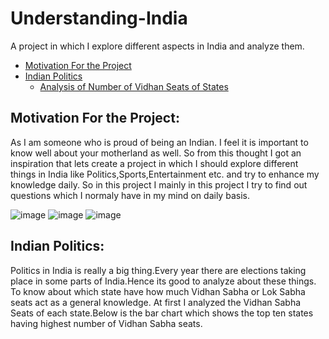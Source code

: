# Understanding-India
A project in which I explore different aspects in India and analyze them.

* [Motivation For the Project](#Motivation-For-the-Project)
* [Indian Politics](#Indian-Politics)
  * [Analysis of Number of Vidhan Seats of States](#Analysis-of-Number-of-Vidhan-Seats-of-States)





## Motivation For the Project:
As I am someone who is proud of being an Indian. I feel it is important to know well about your motherland as well. So from this thought I got an inspiration that lets create a project in which I should explore different things in India like Politics,Sports,Entertainment etc. and try to enhance my knowledge daily. So in this project I mainly in this project I try to find out questions which I normaly have in my mind on daily basis.

![image](https://user-images.githubusercontent.com/55452866/104730874-d1025500-5760-11eb-9d61-4e67ba0c6b5a.png)
![image](https://user-images.githubusercontent.com/55452866/104731255-74ec0080-5761-11eb-8e3a-e14cec6133e7.png)
![image](https://user-images.githubusercontent.com/55452866/104731502-cbf1d580-5761-11eb-94ef-d567680a0702.png)

## Indian Politics:
Politics in India is really a big thing.Every year there are elections taking place in some parts of India.Hence its good to analyze about these things. To know about which state have how much Vidhan Sabha or Lok Sabha seats act as a general knowledge.
At first I analyzed the Vidhan Sabha Seats of each state.Below is the bar chart which shows the top ten states having highest number of Vidhan Sabha seats.


